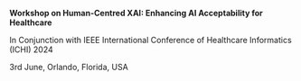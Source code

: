 <b>Workshop on Human-Centred XAI: Enhancing AI Acceptability for Healthcare</b>

In Conjunction with IEEE International Conference of Healthcare Informatics (ICHI) 2024

3rd June, Orlando, Florida, USA
